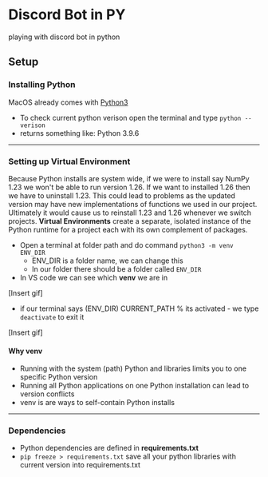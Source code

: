 # Discord Bot in PY
 playing with discord bot in python


## Setup 

### Installing Python
MacOS already comes with [Python3](https://www.python.org/downloads/)
- To check current python verison open the terminal and type `python --verison`
- returns something like: Python 3.9.6

---
### Setting up Virtual Environment
Because Python installs are system wide, if we were to install say NumPy 1.23 we won't be able to run version 1.26. If we want to installed 1.26 then we have to uninstall 1.23. This could lead to problems as the updated version may have new implementations of functions we used in our project. Ultimately it would cause us to reinstall 1.23 and 1.26 whenever we switch projects. **Virtual Environments** create a separate, isolated instance of the Python runtime for a project each with its own complement of packages.
- Open a terminal at folder path and do command `python3 -m venv ENV_DIR`
  - ENV_DIR is a folder name, we can change this
  - In our folder there should be a folder called `ENV_DIR`
- In VS code we can see which **venv** we are in 
  
[Insert gif]
- if our terminal says (ENV_DIR) CURRENT_PATH % its activated - we type `deactivate` to exit it
  
[Insert gif]
  
#### Why venv
- Running with the system (path) Python and libraries limits you to one specific Python version
- Running all Python applications on one Python installation can lead to version conflicts
- venv is are ways to self-contain Python installs

---
### Dependencies
- Python dependencies are defined in **requirements.txt**
- `pip freeze > requirements.txt` save all your python libraries with current version into requirements.txt
